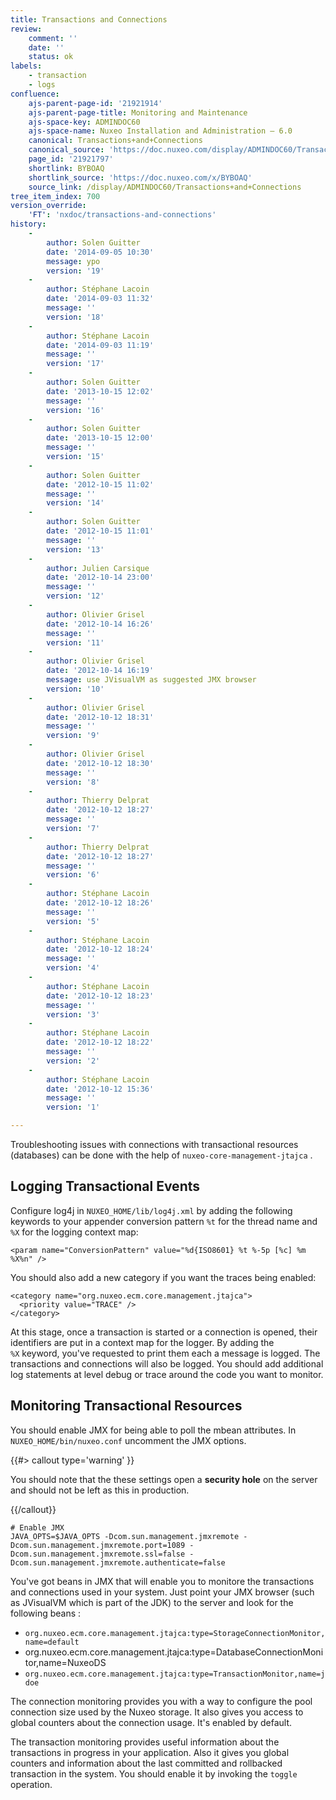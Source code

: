 ```yaml
---
title: Transactions and Connections
review:
    comment: ''
    date: ''
    status: ok
labels:
    - transaction
    - logs
confluence:
    ajs-parent-page-id: '21921914'
    ajs-parent-page-title: Monitoring and Maintenance
    ajs-space-key: ADMINDOC60
    ajs-space-name: Nuxeo Installation and Administration — 6.0
    canonical: Transactions+and+Connections
    canonical_source: 'https://doc.nuxeo.com/display/ADMINDOC60/Transactions+and+Connections'
    page_id: '21921797'
    shortlink: BYBOAQ
    shortlink_source: 'https://doc.nuxeo.com/x/BYBOAQ'
    source_link: /display/ADMINDOC60/Transactions+and+Connections
tree_item_index: 700
version_override:
    'FT': 'nxdoc/transactions-and-connections'
history:
    -
        author: Solen Guitter
        date: '2014-09-05 10:30'
        message: ypo
        version: '19'
    -
        author: Stéphane Lacoin
        date: '2014-09-03 11:32'
        message: ''
        version: '18'
    -
        author: Stéphane Lacoin
        date: '2014-09-03 11:19'
        message: ''
        version: '17'
    -
        author: Solen Guitter
        date: '2013-10-15 12:02'
        message: ''
        version: '16'
    -
        author: Solen Guitter
        date: '2013-10-15 12:00'
        message: ''
        version: '15'
    -
        author: Solen Guitter
        date: '2012-10-15 11:02'
        message: ''
        version: '14'
    -
        author: Solen Guitter
        date: '2012-10-15 11:01'
        message: ''
        version: '13'
    -
        author: Julien Carsique
        date: '2012-10-14 23:00'
        message: ''
        version: '12'
    -
        author: Olivier Grisel
        date: '2012-10-14 16:26'
        message: ''
        version: '11'
    -
        author: Olivier Grisel
        date: '2012-10-14 16:19'
        message: use JVisualVM as suggested JMX browser
        version: '10'
    -
        author: Olivier Grisel
        date: '2012-10-12 18:31'
        message: ''
        version: '9'
    -
        author: Olivier Grisel
        date: '2012-10-12 18:30'
        message: ''
        version: '8'
    -
        author: Thierry Delprat
        date: '2012-10-12 18:27'
        message: ''
        version: '7'
    -
        author: Thierry Delprat
        date: '2012-10-12 18:27'
        message: ''
        version: '6'
    -
        author: Stéphane Lacoin
        date: '2012-10-12 18:26'
        message: ''
        version: '5'
    -
        author: Stéphane Lacoin
        date: '2012-10-12 18:24'
        message: ''
        version: '4'
    -
        author: Stéphane Lacoin
        date: '2012-10-12 18:23'
        message: ''
        version: '3'
    -
        author: Stéphane Lacoin
        date: '2012-10-12 18:22'
        message: ''
        version: '2'
    -
        author: Stéphane Lacoin
        date: '2012-10-12 15:36'
        message: ''
        version: '1'

---
```

Troubleshooting issues with&nbsp;connections with transactional resources (databases) can be done with the help of `nuxeo-core-management-jtajca` .

## Logging Transactional Events

Configure log4j in `NUXEO_HOME/lib/log4j.xml` by adding the following keywords to your appender conversion pattern `%t` for the thread name and `%X`&nbsp;for the logging context map:

```html/xml
<param name="ConversionPattern" value="%d{ISO8601} %t %-5p [%c] %m %X%n" />
```

You should also add a new category if you want the traces being enabled:

```html/xml
<category name="org.nuxeo.ecm.core.management.jtajca">
  <priority value="TRACE" />
</category>
```

At this stage, once a transaction is started or a connection is opened, their identifiers are put in a context map for the logger. By adding the `%X`&nbsp;keyword, you've requested to print them each a message is logged. The transactions and connections will also be logged. You should add additional log statements at level debug or trace around the code you want to monitor.

## Monitoring Transactional Resources

You should enable JMX for being able to poll the mbean attributes. In `NUXEO_HOME/bin/nuxeo.conf`&nbsp;uncomment the JMX options.

{{#> callout type='warning' }}

You should note that the these settings open a **security hole** on the server and should not be left as this in production.

{{/callout}}

```
# Enable JMX
JAVA_OPTS=$JAVA_OPTS -Dcom.sun.management.jmxremote -Dcom.sun.management.jmxremote.port=1089 -Dcom.sun.management.jmxremote.ssl=false -Dcom.sun.management.jmxremote.authenticate=false
```

You've got beans in JMX that will enable you to monitore the transactions and connections used in your system. Just point your JMX browser (such as JVisualVM which is part of the JDK)&nbsp;to the server and look for the following beans :

*   `org.nuxeo.ecm.core.management.jtajca:type=StorageConnectionMonitor,name=default`
*   org.nuxeo.ecm.core.management.jtajca:type=DatabaseConnectionMonitor,name=NuxeoDS
*   `org.nuxeo.ecm.core.management.jtajca:type=TransactionMonitor,name=jdoe`

The connection monitoring provides you with a way to configure the pool connection size used by the Nuxeo storage. It also gives you access to global counters about the connection usage. It's enabled by default.

The transaction monitoring provides useful information about the transactions in progress in your application. Also it gives you global counters and information about the last committed and rollbacked&nbsp; transaction in the system. You should enable it by invoking the&nbsp;`toggle` operation.

&nbsp;
